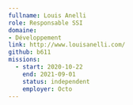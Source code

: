 ```yaml
---
fullname: Louis Anelli
role: Responsable SSI
domaine:
- Développement
link: http://www.louisanelli.com/
github: b611
missions:
  - start: 2020-10-22
    end: 2021-09-01
    status: independent
    employer: Octo
---
```


